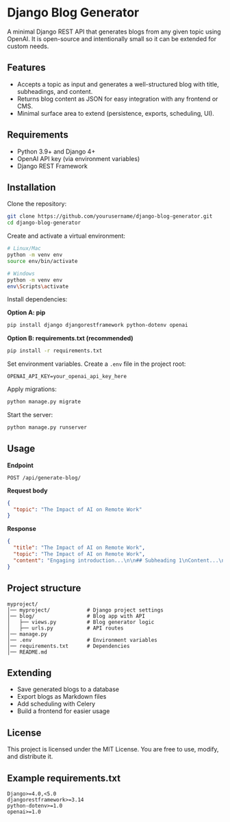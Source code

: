 # Django Blog Generator

A minimal Django REST API that generates blogs from any given topic using OpenAI. It is open-source and intentionally small so it can be extended for custom needs.

## Features
- Accepts a topic as input and generates a well-structured blog with title, subheadings, and content.  
- Returns blog content as JSON for easy integration with any frontend or CMS.  
- Minimal surface area to extend (persistence, exports, scheduling, UI).  

## Requirements
- Python 3.9+ and Django 4+  
- OpenAI API key (via environment variables)  
- Django REST Framework  

## Installation

Clone the repository:
```bash
git clone https://github.com/yourusername/django-blog-generator.git
cd django-blog-generator
````

Create and activate a virtual environment:

```bash
# Linux/Mac
python -m venv env
source env/bin/activate

# Windows
python -m venv env
env\Scripts\activate
```

Install dependencies:

**Option A: pip**

```bash
pip install django djangorestframework python-dotenv openai
```

**Option B: requirements.txt (recommended)**

```bash
pip install -r requirements.txt
```

Set environment variables. Create a `.env` file in the project root:

```text
OPENAI_API_KEY=your_openai_api_key_here
```

Apply migrations:

```bash
python manage.py migrate
```

Start the server:

```bash
python manage.py runserver
```

## Usage

**Endpoint**

```
POST /api/generate-blog/
```

**Request body**

```json
{
  "topic": "The Impact of AI on Remote Work"
}
```

**Response**

```json
{
  "title": "The Impact of AI on Remote Work",
  "topic": "The Impact of AI on Remote Work",
  "content": "Engaging introduction...\n\n## Subheading 1\nContent...\n\n## Subheading 2\nContent...\n\n## Conclusion\nTakeaway..."
}
```

## Project structure

```text
myproject/
│── myproject/            # Django project settings
│── blog/                 # Blog app with API
│   ├── views.py          # Blog generator logic
│   ├── urls.py           # API routes
│── manage.py
│── .env                  # Environment variables
│── requirements.txt      # Dependencies
│── README.md
```

## Extending

* Save generated blogs to a database
* Export blogs as Markdown files
* Add scheduling with Celery
* Build a frontend for easier usage

## License

This project is licensed under the MIT License. You are free to use, modify, and distribute it.

## Example requirements.txt

```text
Django>=4.0,<5.0
djangorestframework>=3.14
python-dotenv>=1.0
openai>=1.0
```

```

